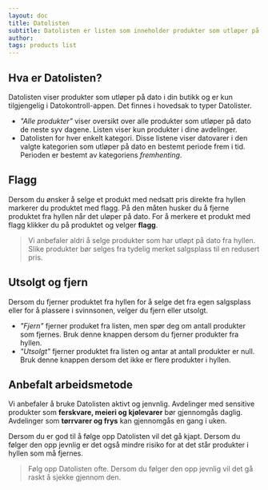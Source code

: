 ```yaml
---
layout: doc
title: Datolisten
subtitle: Datolisten er listen som inneholder produkter som utløper på dato. Datolisten er kun tilgjengelig i Datokontroll-appen og bør sjekkes daglig.
author:
tags: products list
---
```


## Hva er Datolisten?
Datolisten viser produkter som utløper på dato i din butikk og er kun tilgjengelig i Datokontroll-appen. Det finnes i hovedsak to typer Datolister.

- *\"Alle produkter\"* viser oversikt over alle produkter som utløper på dato de neste syv dagene. Listen viser kun produkter i dine avdelinger.
- Datolisten for hver enkelt kategori. Disse listene viser datovarer i den valgte kategorien som utløper på dato en bestemt periode frem i tid. Perioden er bestemt av kategoriens *fremhenting*.

## Flagg
Dersom du ønsker å selge et produkt med nedsatt pris direkte fra hyllen markerer du produktet med flagg. På den måten husker du å fjerne produktet fra hyllen når det uløper på dato. For å merkere et produkt med flagg klikker du på produktet og velger **flagg**. 

> Vi anbefaler aldri å selge produkter som har utløpt på dato fra hyllen. Slike produkter bør selges fra tydelig merket salgsplass til en redusert pris.

## Utsolgt og fjern
Dersom du fjerner produktet fra hyllen for å selge det fra egen salgsplass eller for å plassere i svinnsonen, velger du fjern eller utsolgt. 

- *\"Fjern\"* fjerner produket fra listen, men spør deg om antall produkter som fjernes. Bruk denne knappen dersom du fjerner produkter fra hyllen.
- *\"Utsolgt\"* fjerner produktet fra listen og antar at antall produkter er null. Bruk denne knappen dersom det ikke er flere produkter i hyllen.

## Anbefalt arbeidsmetode
Vi anbefaler å bruke Datolisten aktivt og jenvnlig. Avdelinger med sensitive produkter som **ferskvare, meieri og kjølevarer** bør gjennomgås daglig. Avdelinger som **tørrvarer og frys** kan gjennomgås en gang i uken. 

Dersom du er god til å følge opp Datolisten vil det gå kjapt. Dersom du følger den opp jevnlig er det også mindre risiko for at det står produkter i hyllen som må fjernes.

> Følg opp Datolisten ofte. Dersom du følger den opp jevnlig vil det gå raskt å sjekke gjennom den.